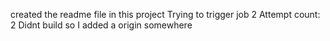 created the readme file in this project
Trying to trigger job 2
Attempt count: 2
Didnt build so I added a origin somewhere

